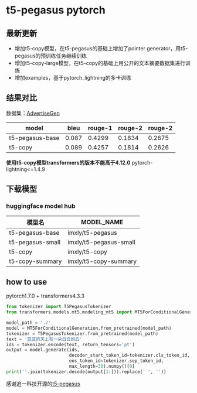 # t5-pegasus pytorch
## 最新更新
- 增加t5-copy模型，在t5-pegasus的基础上增加了pointer generator，用t5-pegasus的预训练任务继续训练
- 增加t5-copy-large模型，在t5-copy的基础上用公开的文本摘要数据集进行训练
- 增加examples，基于pytorch_lightning的多卡训练
## 结果对比
数据集：[AdvertiseGen](https://www.luge.ai/#/luge/dataDetail?id=9)

| model | bleu  | rouge-1 | rouge-2 | rouge-2 |
|-------|-------|---------|---------|---------|
|    t5-pegasus-base   | 0.087 | 0.4299  | 0.1834  | 0.2675  |
| t5-copy  |  0.089      |  0.4257 | 0.1814  | 0.2626  |


**使用t5-copy模型transformers的版本不能高于4.12.0**
pytorch-lightning<=1.4.9
## 下载模型
### huggingface model hub

| 模型名	            | MODEL_NAME  |
|-----------------| ----  |
| t5-pegasus-base | imxly/t5-pegasus |
| t5-pegasus-small | imxly/t5-pegasus-small |
| t5-copy         | imxly/t5-copy  |
| t5-copy-summary | imxly/t5-copy-summary |

## how to use
pytorch1.7.0 + transformers4.3.3

```python
from tokenizer import T5PegasusTokenizer
from transformers.models.mt5.modeling_mt5 import MT5ForConditionalGeneration

model_path = './'
model = MT5ForConditionalGeneration.from_pretrained(model_path)
tokenizer = T5PegasusTokenizer.from_pretrained(model_path)
text = '蓝蓝的天上有一朵白白的云'
ids = tokenizer.encode(text, return_tensors='pt')
output = model.generate(ids,
                        decoder_start_token_id=tokenizer.cls_token_id,
                        eos_token_id=tokenizer.sep_token_id,
                        max_length=30).numpy()[0]
print(''.join(tokenizer.decode(output[1:])).replace(' ', ''))
```

感谢追一科技开源的[t5-pegasus](https://github.com/ZhuiyiTechnology/t5-pegasus)
